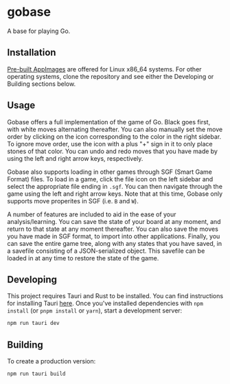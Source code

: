 # gobase

A base for playing Go.

## Installation
[Pre-built AppImages](https://github.com/Injng/gobase/releases/tag/v0.2.0) are offered for Linux x86_64 systems. For other operating systems, clone the repository and see either the Developing or Building
sections below.

## Usage
Gobase offers a full implementation of the game of Go. Black goes first, with white moves alternating thereafter. You can also manually set the move order
by clicking on the icon corresponding to the color in the right sidebar. To ignore move order, use the icon with a plus "+" sign in it to only place 
stones of that color. You can undo and redo moves that you have made by using the left and right arrow keys, respectively.

Gobase also supports loading in other games through SGF (Smart Game Format) files. To load in a game, click the file icon on the left sidebar and select
the appropriate file ending in `.sgf`. You can then navigate through the game using the left and right arrow keys. Note that at this time, Gobase only supports
move properites in SGF (i.e. `B` and `W`).

A number of features are included to aid in the ease of your analysis/learning. You can save the state of your board at any moment, and return to that state at any
moment thereafter. You can also save the moves you have made in SGF format, to import into other applications. Finally, you can save the entire game tree, along with any
states that you have saved, in a savefile consisting of a JSON-serialized object. This savefile can be loaded in at any time to restore the state of the game.

## Developing

This project requires Tauri and Rust to be installed. You can find instructions for installing Tauri [here](https://tauri.app/v1/guides/getting-started/prerequisites).
Once you've installed dependencies with `npm install` (or `pnpm install` or `yarn`), start a development server:

```bash
npm run tauri dev
```

## Building

To create a production version:

```bash
npm run tauri build
```

